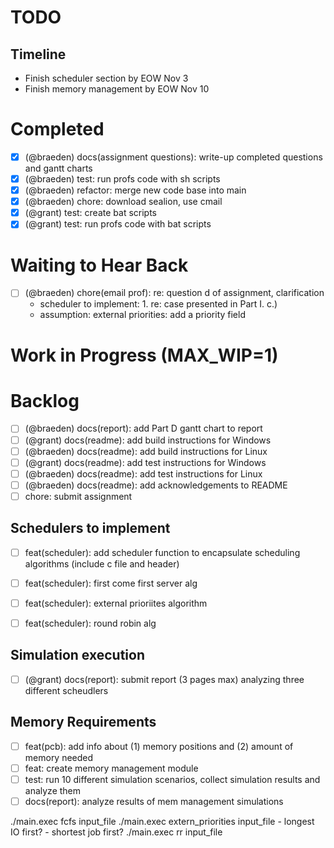 # TODO

## Timeline
- Finish scheduler section by EOW Nov 3
- Finish memory management by EOW Nov 10

# Completed
- [X] (@braeden) docs(assignment questions): write-up completed questions and gantt charts
- [X] (@braeden) test: run profs code with sh scripts
- [X] (@braeden) refactor: merge new code base into main
- [X] (@braeden) chore: download sealion, use cmail
- [X] (@grant) test: create bat scripts
- [X] (@grant) test: run profs code with bat scripts

# Waiting to Hear Back
- [ ] (@braeden) chore(email prof): re: question d of assignment, clarification
	- scheduler to implement: 1. re: case presented in Part I. c.)
	- assumption: external priorities: add a priority field

# Work in Progress (MAX_WIP=1)

# Backlog
- [ ] (@braeden) docs(report): add Part D gantt chart to report
- [ ] (@grant) docs(readme): add build instructions for Windows
- [ ] (@braeden) docs(readme): add build instructions for Linux
- [ ] (@grant) docs(readme): add test instructions for Windows
- [ ] (@braeden) docs(readme): add test instructions for Linux
- [ ] (@braeden) docs(readme): add acknowledgements to README
- [ ] chore: submit assignment

## Schedulers to implement
- [ ] feat(scheduler): add scheduler function to encapsulate scheduling algorithms (include c file and header)
- [ ] feat(scheduler): first come first server alg
- [ ] feat(scheduler): external prioriites algorithm
- [ ] feat(scheduler): round robin alg



## Simulation execution
- [ ] (@grant) docs(report): submit report (3 pages max) analyzing three different scheudlers

## Memory Requirements
- [ ] feat(pcb): add info about (1) memory positions and (2) amount of memory needed
- [ ] feat: create memory management module
- [ ] test: run 10 different simulation scenarios, collect simulation results and analyze them
- [ ] docs(report): analyze results of mem management simulations

./main.exec fcfs input_file 
./main.exec extern_priorities input_file 
	- longest IO first?
	- shortest job first?
./main.exec rr input_file 
